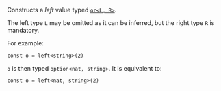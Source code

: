 Constructs a *left* value typed [`or<L, R>`](/docs/reference/types#or<T1,%20T2>).

The left type `L` may be omitted as it can be inferred, but the right type `R` is mandatory.

For example:
```archetype
const o = left<string>(2)
```

`o` is then typed `option<nat, string>`. It is equivalent to:
```archetype
const o = left<nat, string>(2)
```